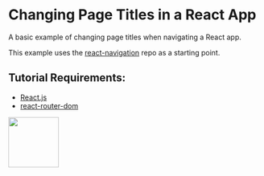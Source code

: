 # Changing Page Titles in a React App

A basic example of changing page titles when navigating a React app.

This example uses the [react-navigation](https://github.com/codeadamca/react-navigation) repo as a starting point. 

## Tutorial Requirements:

* [React.js](https://reactjs.org/)
* [react-router-dom](https://www.npmjs.com/package/react-router-dom)

<a href="https://codeadam.ca">
<img src="https://codeadam.ca/images/code-block.png" width="100">
</a>
